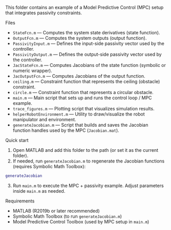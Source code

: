 This folder contains an example of a Model Predictive Control (MPC) setup that integrates passivity constraints.

Files
- `StateFcn.m` — Computes the system state derivatives (state function).
- `OutputFcn.m` — Computes the system outputs (output function).
- `PassivityInput.m` — Defines the input-side passivity vector used by the controller.
- `PassivityOutput.m` — Defines the output-side passivity vector used by the controller.
- `JacStateFcn.m` — Computes Jacobians of the state function (symbolic or numeric wrapper).
- `JacOutputFcn.m` — Computes Jacobians of the output function.
- `ceiling.m` — Constraint function that represents the ceiling (obstacle) constraint.
- `circle.m` — Constraint function that represents a circular obstacle.
- `main.m` — Main script that sets up and runs the control loop / MPC example.
- `trace_figures.m` — Plotting script that visualizes simulation results.
- `helperRobotEnvironment.m` — Utility to draw/visualize the robot manipulator and environment.
- `generateJacobian.m` — Script that builds and saves the Jacobian function handles used by the MPC (`Jacobian.mat`).

Quick start
1. Open MATLAB and add this folder to the path (or set it as the current folder).
2. If needed, run `generateJacobian.m` to regenerate the Jacobian functions (requires Symbolic Math Toolbox):

```matlab
generateJacobian
```

3. Run `main.m` to execute the MPC + passivity example. Adjust parameters inside `main.m` as needed.

Requirements
- MATLAB (R2019b or later recommended)
- Symbolic Math Toolbox (to run `generateJacobian.m`)
- Model Predictive Control Toolbox (used by MPC setup in `main.m`)
